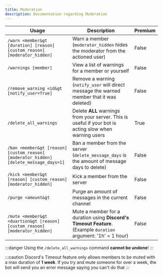 ```yaml
---
title: Moderation
description: Documentation regarding Moderation
---
```


|     Usage               |  Description   | Premium |
| ----------------------- | ----------- | ----------- |
| <code>/warn &lt;member&gt [duration] [reason] [custom_reason] [moderator_hidden]</code> | Warn a member (`moderator_hidden` hides the moderator from the actioned user)       |   False        |
| <code>/warnings [member]</code>   | View a list of warnings for a member or yourself        |     False        |
| <code>/remove_warning &lt;id&gt [notify_user=True]</code>   | Remove a warning (`notify_user` will direct message the warned member that it was deleted)        |     False        |
| <code>/delete_all_warnings</code>   | Delete **ALL** warnings from your server. This is useful if your bot is acting slow when warning users        |     <premium>True</premium>        |
| <code>/ban &lt;member&gt [reason] [custom_reason] [moderator_hidden] [delete_message_days=1]</code>   | Ban a member from the server (`delete_message_days` is the amount of message days to delete)       |     False        |
| <code>/kick &lt;member&gt [reason] [custom_reason] [moderator_hidden]</code>   | Kick a member from the server    |     False        |
| <code>/purge &lt;amount&gt</code>   | Purge an amount of messages in the current channel    |     False        |
| <code>/mute &lt;member&gt &lt;duartion&gt [reason] [custom_reason] [moderator_hidden]</code>   | Mute a member for a duration using **Discord's Timeout Feature**. (Example `duration` argument: '1h' = 1 hour)    |     False        |

:::danger
Using the `/delete_all_warnings` command **cannot be undone**!
:::

:::caution
Discord's Timeout feature only allows members to be muted with a max duration of **1 week**. If you try and mute someone for over a week, the bot will send you an error message saying you can't do that
:::
